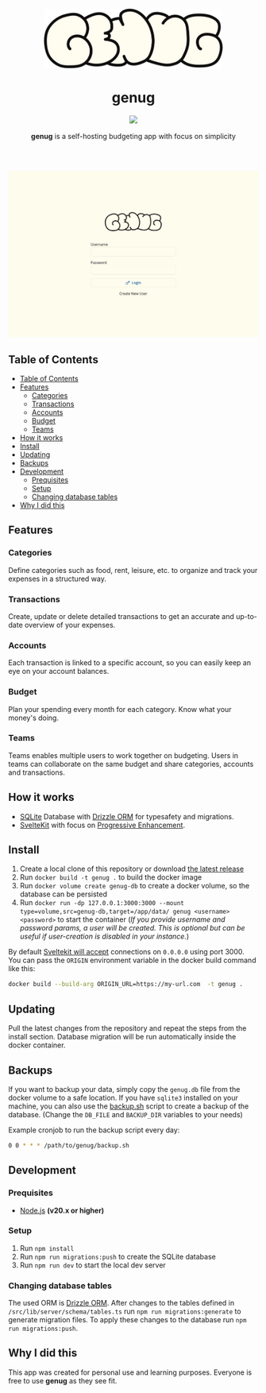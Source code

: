 <p align="center">
  <img src="static/logo.svg?raw=true" height="120" alt="logo" />
</p>

<h1 align="center">
  genug
</h1>

<p align="center">
  <a href="https://github.com/lj-n/standalone-genug/actions/workflows/testing.yml">
    <img src="https://github.com/lj-n/standalone-genug/actions/workflows/testing.yml/badge.svg" />
  </a>
</p>

<p align="center">
  <b>genug</b> is a self-hosting budgeting app with focus on simplicity
</p>

<br />
<br />

<p align="center">
  <img src="static/docs_images/genug_preview.gif" alt="gif of different genug pages" width="600"  />
</p>

## Table of Contents

- [Table of Contents](#table-of-contents)
- [Features](#features)
  - [Categories](#categories)
  - [Transactions](#transactions)
  - [Accounts](#accounts)
  - [Budget](#budget)
  - [Teams](#teams)
- [How it works](#how-it-works)
- [Install](#install)
- [Updating](#updating)
- [Backups](#backups)
- [Development](#development)
  - [Prequisites](#prequisites)
  - [Setup](#setup)
  - [Changing database tables](#changing-database-tables)
- [Why I did this](#why-i-did-this)

## Features

### Categories

Define categories such as food, rent, leisure, etc. to organize and track your expenses in a structured way.

### Transactions

Create, update or delete detailed transactions to get an accurate and up-to-date overview of your expenses.

### Accounts

Each transaction is linked to a specific account, so you can easily keep an eye on your account balances.

### Budget

Plan your spending every month for each category. Know what your money's doing.

### Teams

Teams enables multiple users to work together on budgeting. Users in teams can collaborate on the same budget and share categories, accounts and transactions.

## How it works

- [SQLite](https://www.sqlite.org/index.html) Database with [Drizzle ORM](https://orm.drizzle.team/) for typesafety and migrations.
- [SvelteKit](https://kit.svelte.dev/) with focus on [Progressive Enhancement](https://developer.mozilla.org/en-US/docs/Glossary/Progressive_Enhancement).

## Install

1. Create a local clone of this repository or download [the latest release](https://github.com/lj-n/genug/releases)
2. Run `docker build -t genug .` to build the docker image
3. Run `docker volume create genug-db` to create a docker volume, so the database can be persisted
4. Run `docker run -dp 127.0.0.1:3000:3000 --mount type=volume,src=genug-db,target=/app/data/ genug <username> <password>` to start the container (_If you provide username and password params, a user will be created. This is optional but can be useful if user-creation is disabled in your instance._)

By default [Sveltekit will accept](https://kit.svelte.dev/docs/adapter-node#environment-variables-origin-protocolheader-and-hostheader) connections on `0.0.0.0` using port 3000. You can pass the `ORIGIN` environment variable in the docker build command like this:

```sh
docker build --build-arg ORIGIN_URL=https://my-url.com  -t genug .
```

## Updating

Pull the latest changes from the repository and repeat the steps from the install section.
Database migration will be run automatically inside the docker container.

## Backups

If you want to backup your data, simply copy the `genug.db` file from the docker volume to a safe location.
If you have `sqlite3` installed on your machine, you can also use the [backup.sh](backup.sh) script to create a backup of the database. (Change the `DB_FILE` and `BACKUP_DIR` variables to your needs)

Example cronjob to run the backup script every day:

```sh
0 0 * * * /path/to/genug/backup.sh
```

## Development

### Prequisites

- [Node.js](https://nodejs.org/) **(v20.x or higher)**

### Setup

1. Run `npm install`
2. Run `npm run migrations:push` to create the SQLite database
3. Run `npm run dev` to start the local dev server

### Changing database tables

The used ORM is [Drizzle ORM](https://orm.drizzle.team/).
After changes to the tables defined in `/src/lib/server/schema/tables.ts` run `npm run migrations:generate` to generate migration files.
To apply these changes to the database run `npm run migrations:push`.

## Why I did this

This app was created for personal use and learning purposes.
Everyone is free to use **genug** as they see fit.
